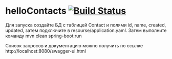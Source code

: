 # helloContacts [![Build Status](https://travis-ci.com/alexanderhavrysh/helloContacts.svg?branch=main)](https://travis-ci.com/alexanderhavrysh/helloContacts)

Для запуска создайте БД с таблицей Contact и полями id, name, created, updated, затем подключите в resourse/application.yaml.
Затем выполните команду mvn clean spring-boot:run

Список запросов и документацию можно получить по ссылке http://localhost:8080/swagger-ui.html
